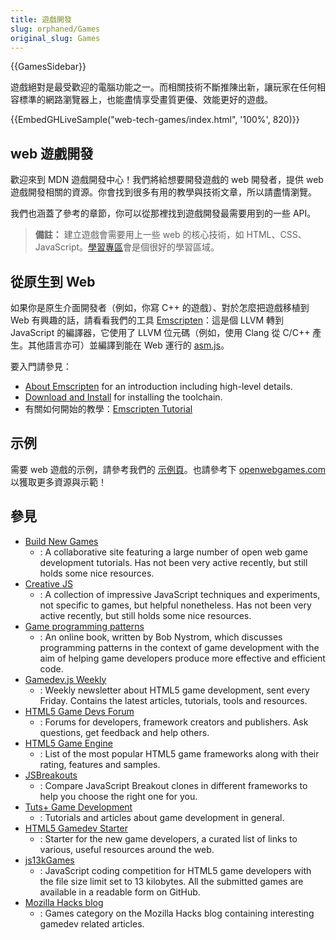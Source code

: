 ```yaml
---
title: 遊戲開發
slug: orphaned/Games
original_slug: Games
---
```


{{GamesSidebar}}

遊戲絕對是最受歡迎的電腦功能之一。而相關技術不斷推陳出新，讓玩家在任何相容標準的網路瀏覽器上，也能盡情享受畫質更優、效能更好的遊戲。

{{EmbedGHLiveSample("web-tech-games/index.html", '100%', 820)}}

## web 遊戲開發

歡迎來到 MDN 遊戲開發中心！我們將給想要開發遊戲的 web 開發者，提供 web 遊戲開發相關的資源。你會找到很多有用的教學與技術文章，所以請盡情瀏覽。

我們也涵蓋了參考的章節，你可以從那裡找到遊戲開發最需要用到的一些 API。

> **備註：** 建立遊戲會需要用上一些 web 的核心技術，如 HTML、CSS、JavaScript。[學習專區](/zh-TW/docs/Learn)會是個很好的學習區域。

## 從原生到 Web

如果你是原生介面開發者（例如，你寫 C++ 的遊戲）、對於怎麼把遊戲移植到 Web 有興趣的話，請看看我們的工具 [Emscripten](http://kripken.github.io/emscripten-site/index.html)：這是個 LLVM 轉到 JavaScript 的編譯器，它使用了 LLVM 位元碼（例如，使用 Clang 從 C/C++ 產生。其他語言亦可）並編譯到能在 Web 運行的 [asm.js](/zh-TW/docs/Games/Tools/asm.js)。

要入門請參見：

- [About Emscripten](http://kripken.github.io/emscripten-site/docs/introducing_emscripten/about_emscripten.html) for an introduction including high-level details.
- [Download and Install](http://kripken.github.io/emscripten-site/docs/getting_started/downloads.html) for installing the toolchain.
- 有關如何開始的教學：[Emscripten Tutorial](http://kripken.github.io/emscripten-site/docs/getting_started/Tutorial.html)

## 示例

需要 web 遊戲的示例，請參考我們的 [示例頁](/zh-TW/docs/Games/Examples)。也請參考下 [openwebgames.com](http://www.openwebgames.com/) 以獲取更多資源與示範！

## 參見

- [Build New Games](http://buildnewgames.com/)
  - : A collaborative site featuring a large number of open web game development tutorials. Has not been very active recently, but still holds some nice resources.
- [Creative JS](http://creativejs.com/)
  - : A collection of impressive JavaScript techniques and experiments, not specific to games, but helpful nonetheless. Has not been very active recently, but still holds some nice resources.
- [Game programming patterns](http://gameprogrammingpatterns.com/)
  - : An online book, written by Bob Nystrom, which discusses programming patterns in the context of game development with the aim of helping game developers produce more effective and efficient code.
- [Gamedev.js Weekly](http://gamedevjsweekly.com/)
  - : Weekly newsletter about HTML5 game development, sent every Friday. Contains the latest articles, tutorials, tools and resources.
- [HTML5 Game Devs Forum](http://www.html5gamedevs.com/)
  - : Forums for developers, framework creators and publishers. Ask questions, get feedback and help others.
- [HTML5 Game Engine](http://html5gameengine.com/)
  - : List of the most popular HTML5 game frameworks along with their rating, features and samples.
- [JSBreakouts](http://www.jsbreakouts.org/)
  - : Compare JavaScript Breakout clones in different frameworks to help you choose the right one for you.
- [Tuts+ Game Development](http://gamedevelopment.tutsplus.com/)
  - : Tutorials and articles about game development in general.
- [HTML5 Gamedev Starter](http://html5devstarter.enclavegames.com/)
  - : Starter for the new game developers, a curated list of links to various, useful resources around the web.
- [js13kGames](http://js13kgames.com/)
  - : JavaScript coding competition for HTML5 game developers with the file size limit set to 13 kilobytes. All the submitted games are available in a readable form on GitHub.
- [Mozilla Hacks blog](https://hacks.mozilla.org/category/games/)
  - : Games category on the Mozilla Hacks blog containing interesting gamedev related articles.
